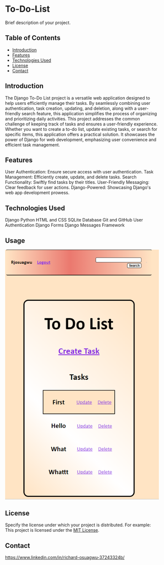 # To-Do-List

Brief description of your project.

## Table of Contents
- [Introduction](#introduction)
- [Features](#features)
- [Technologies Used](#technologies-used)
- [License](#license)
- [Contact](#contact)

## Introduction
The Django To-Do List project is a versatile web application designed to help users efficiently manage their tasks. By seamlessly combining user authentication, task creation, updating, and deletion, along with a user-friendly search feature, this application simplifies the process of organizing and prioritizing daily activities. This project addresses the common challenge of keeping track of tasks and ensures a user-friendly experience. Whether you want to create a to-do list, update existing tasks, or search for specific items, this application offers a practical solution. It showcases the power of Django for web development, emphasizing user convenience and efficient task management.

## Features
User Authentication: Ensure secure access with user authentication.
Task Management: Efficiently create, update, and delete tasks.
Search Functionality: Swiftly find tasks by their titles.
User-Friendly Messaging: Clear feedback for user actions.
Django-Powered: Showcasing Django's web app development prowess.

## Technologies Used
Django
Python
HTML and CSS
SQLite Database
Git and GitHub
User Authentication
Django Forms
Django Messages Framework

## Usage

![image](usage2.png)

## License
Specify the license under which your project is distributed. For example:
This project is licensed under the [MIT License](LICENSE).

## Contact
https://www.linkedin.com/in/richard-osuagwu-37243324b/
